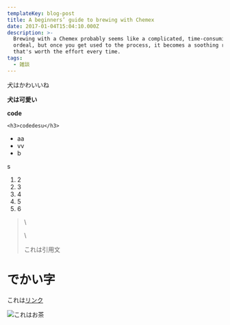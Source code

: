 ```yaml
---
templateKey: blog-post
title: A beginners’ guide to brewing with Chemex
date: 2017-01-04T15:04:10.000Z
description: >-
  Brewing with a Chemex probably seems like a complicated, time-consuming
  ordeal, but once you get used to the process, it becomes a soothing ritual
  that's worth the effort every time.
tags:
  - 雑談
---
```

犬はかわいいね


**犬は可愛い**

**code**

```
<h3>codedesu</h3>
```

* aa
* vv
* b

s

1. 2
2. 3
3. 4
4. 5
5. 6

>
>
> \
>
>
>
>
> \
>
>
> これは引用文

# でかい字



これは[リンク](http://localhost:8001/)



![これはお茶](/img/chemex.jpg)
